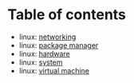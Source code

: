 # Table of contents

- linux: [networking](./linux/networking.md)
- linux: [package manager](./linux/package-manager.md)
- linux: [hardware](./linux/hardware.md)
- linux: [system](./linux/system.md)
- linux: [virtual machine](./linux/virtual-machine.md)
